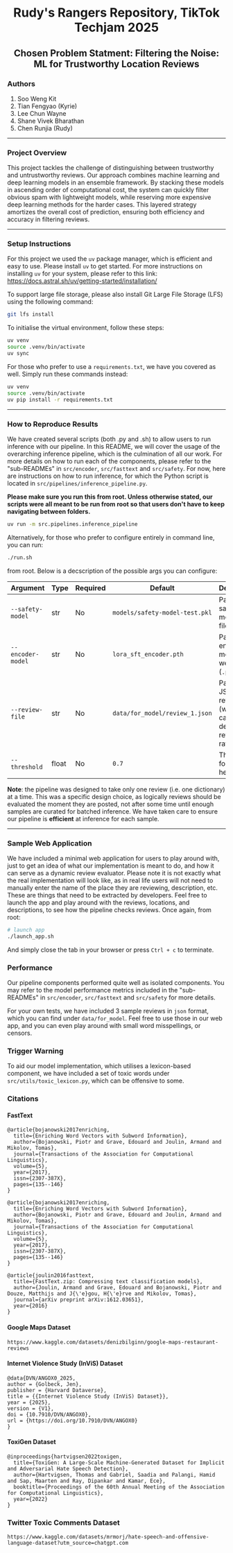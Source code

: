 <h1 style="text-align: center;">Rudy's Rangers Repository, TikTok Techjam 2025</h1>
<h2 style="text-align: center;">Chosen Problem Statment: Filtering the Noise: ML for Trustworthy Location Reviews</h2>

### Authors

1. Soo Weng Kit 
2. Tian Fengyao (Kyrie)  
3. Lee Chun Wayne  
4. Shane Vivek Bharathan  
5. Chen Runjia (Rudy)  

---

### Project Overview

This project tackles the challenge of distinguishing between trustworthy and untrustworthy reviews. Our approach combines machine learning and deep learning models in an ensemble framework. By stacking these models in ascending order of computational cost, the system can quickly filter obvious spam with lightweight models, while reserving more expensive deep learning methods for the harder cases. This layered strategy amortizes the overall cost of prediction, ensuring both efficiency and accuracy in filtering reviews.


---

### Setup Instructions

For this project we used the `uv` package manager, which is efficient and easy to use. Please install `uv` to get started. For more instructions on installing `uv` for your system, please refer to this link: https://docs.astral.sh/uv/getting-started/installation/

To support large file storage, please also install Git Large File Storage (LFS) using the following command: 

```bash
git lfs install
```

To initialise the virtual environment, follow these steps: 

```bash
uv venv
source .venv/bin/activate
uv sync
```
For those who prefer to use a `requirements.txt`, we have you covered as well. Simply run these commands instead: 

```bash
uv venv
source .venv/bin/activate
uv pip install -r requirements.txt
```

---

### How to Reproduce Results

We have created several scripts (both .py and .sh) to allow users to run inference with our pipeline. In this README, we will cover the usage of the overarching inference pipeline, which is the culmination of all our work. For more details on how to run each of the components, please refer to the "sub-READMEs" in `src/encoder`, `src/fasttext` and `src/safety`. For now, here are instructions on how to run inference, for which the Python script is located in `src/pipelines/inference_pipeline.py`.

**Please make sure you run this from root. Unless otherwise stated, our scripts were all meant to be run from root so that users don't have to keep navigating between folders.**

```bash
uv run -m src.pipelines.inference_pipeline
```

Alternatively, for those who prefer to configure entirely in command line, you can run: 

```bash
./run.sh
``` 
from root. Below is a decscription of the possible args you can configure:

| Argument        | Type  | Required | Default                         | Description                                                  |
|-----------------|-------|----------|---------------------------------|--------------------------------------------------------------|
| `--safety-model` | str   | No       | `models/safety-model-test.pkl`  | Path to the safety model `.pkl` file                         |
| `--encoder-model` | str   | No       | `lora_sft_encoder.pth`          | Path to encoder model weights (`.pth`)                       |
| `--review-file`  | str   | No       | `data/for_model/review_1.json`  | Path to JSON review file (with name, category, description, review, rating) |
| `--threshold`    | float | No       | `0.7`                           | Threshold for fasttext heads                                 |

**Note**: the pipeline was designed to take only one review (i.e. one dictionary) at a time. This was a specific design choice, as logically reviews should be evaluated the moment they are posted, not after some time until enough samples are curated for batched inference. We have taken care to ensure our pipeline is **efficient** at inference for each sample.

---

### Sample Web Application 

We have included a minimal web application for users to play around with, just to get an idea of what our implementation is meant to do, and how it can serve as a dynamic review evaluator. Please note it is not exactly what the real implementation will look like, as in real life users will not need to manually enter the name of the place they are reviewing, description, etc. These are things that need to be extracted by developers. Feel free to launch the app and play around with the reviews, locations, and descriptions, to see how the pipeline checks reviews. Once again, from root: 

```bash
# launch app
./launch_app.sh
```

And simply close the tab in your browser or press `Ctrl + c` to terminate.

### Performance

Our pipeline components performed quite well as isolated components. You may refer to the model performance metrics included in the "sub-READMEs" in `src/encoder`, `src/fasttext` and `src/safety` for more details. 

For your own tests, we have included 3 sample reviews in `json` format, which you can find under `data/for_model`. Feel free to use those in our web app, and you can even play around with small word misspellings, or censors.

### Trigger Warning

To aid our model implementation, which utilises a lexicon-based component, we have included a set of toxic words under `src/utils/toxic_lexicon.py`, which can be offensive to some. 

### Citations

#### FastText
```
@article{bojanowski2017enriching,
  title={Enriching Word Vectors with Subword Information},
  author={Bojanowski, Piotr and Grave, Edouard and Joulin, Armand and Mikolov, Tomas},
  journal={Transactions of the Association for Computational Linguistics},
  volume={5},
  year={2017},
  issn={2307-387X},
  pages={135--146}
}
```

```
@article{bojanowski2017enriching,
  title={Enriching Word Vectors with Subword Information},
  author={Bojanowski, Piotr and Grave, Edouard and Joulin, Armand and Mikolov, Tomas},
  journal={Transactions of the Association for Computational Linguistics},
  volume={5},
  year={2017},
  issn={2307-387X},
  pages={135--146}
}
```

```
@article{joulin2016fasttext,
  title={FastText.zip: Compressing text classification models},
  author={Joulin, Armand and Grave, Edouard and Bojanowski, Piotr and Douze, Matthijs and J{\'e}gou, H{\'e}rve and Mikolov, Tomas},
  journal={arXiv preprint arXiv:1612.03651},
  year={2016}
}
```

#### Google Maps Dataset 
```
https://www.kaggle.com/datasets/denizbilginn/google-maps-restaurant-reviews
```

#### Internet Violence Study (InViS) Dataset
```
@data{DVN/ANGOX0_2025,
author = {Golbeck, Jen},
publisher = {Harvard Dataverse},
title = {{Internet Violence Study (InViS) Dataset}},
year = {2025},
version = {V1},
doi = {10.7910/DVN/ANGOX0},
url = {https://doi.org/10.7910/DVN/ANGOX0}
}
```

#### ToxiGen Dataset
```
@inproceedings{hartvigsen2022toxigen,
  title={ToxiGen: A Large-Scale Machine-Generated Dataset for Implicit and Adversarial Hate Speech Detection},
  author={Hartvigsen, Thomas and Gabriel, Saadia and Palangi, Hamid and Sap, Maarten and Ray, Dipankar and Kamar, Ece},
  booktitle={Proceedings of the 60th Annual Meeting of the Association for Computational Linguistics},
  year={2022}
}
```

### Twitter Toxic Comments Dataset
```
https://www.kaggle.com/datasets/mrmorj/hate-speech-and-offensive-language-dataset?utm_source=chatgpt.com
```
